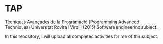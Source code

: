 # TAP
Tècniques Avançades de la Programació (Programming Advanced Techniques)
Universitat Rovira i Virgili (2015)
Software engineering subject.

In this repository, I will upload all completed activities for me of this subject.
